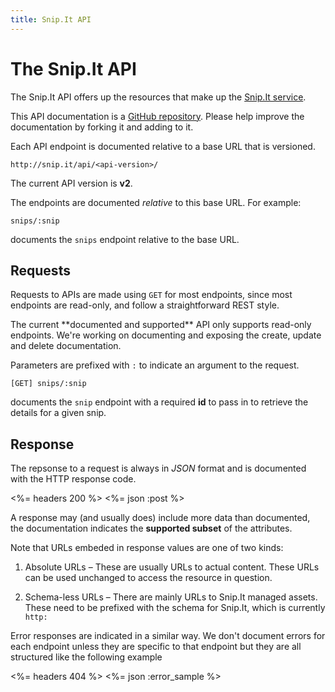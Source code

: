 ```yaml
---
title: Snip.It API
---
```


# The Snip.It API

The Snip.It API offers up the resources that make up the [Snip.It service](http://snip.it). 

This API documentation is a [GitHub repository](https://github.com/snipit/developer.snip.it). Please help improve the documentation by forking it and adding to it.

Each API endpoint is documented relative to a base URL that is versioned.

	http://snip.it/api/<api-version>/

The current API version is **v2**. 

The endpoints are documented *relative* to this base URL. For example:

	snips/:snip

documents the `snips` endpoint relative to the base URL.

## Requests

Requests to APIs are made using `GET` for most endpoints, since most endpoints are read-only, and follow a straightforward REST style. 

<div class="alert" markdown="1">
The current **documented and supported** API only supports read-only endpoints. We're working on documenting and exposing the create, update and delete documentation.
</div>

Parameters are prefixed with `:` to indicate an argument to the request.

	[GET] snips/:snip

documents the `snip` endpoint with a required **id** to pass in to retrieve the details for a given snip. 


## Response

The repsonse to a request is always in *JSON* format and is documented with the HTTP response code.

<%= headers 200 %>
<%= json :post %>

A response may (and usually does) include more data than documented, the documentation indicates the **supported subset** of the attributes.

<div class="alert" markdown="1">
Note that URLs embeded in response values are one of two kinds:

1. Absolute URLs – These are usually URLs to actual content. These URLs can be used unchanged to access the resource in question. 

2. Schema-less URLs – There are mainly URLs to Snip.It managed assets. These need to be prefixed with the schema for Snip.It, which is currently `http:`
</div>

Error responses are indicated in a similar way. We don't document errors for each endpoint unless they are specific to that endpoint but they are all structured like the following example

<%= headers 404 %>
<%= json :error_sample %>

